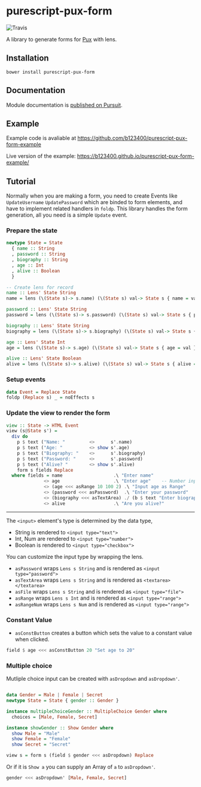 # purescript-pux-form

![Travis](https://api.travis-ci.org/b123400/purescript-pux-form.svg?branch=master)

A library to generate forms for [Pux](http://purescript-pux.org) with lens.

## Installation

```shell
bower install purescript-pux-form
```

## Documentation

Module documentation is [published on Pursuit](http://pursuit.purescript.org/packages/purescript-pux-form).

## Example

Example code is avaliable at https://github.com/b123400/purescript-pux-form-example

Live version of the example: https://b123400.github.io/purescript-pux-form-example/

## Tutorial

Normally when you are making a form, you need to create Events like `UpdateUsername` `UpdatePassword` which are binded to form elements, and have to implement related handlers in `foldp`. This library handles the form generation, all you need is a simple `Update` event.

### Prepare the state

```purescript
newtype State = State
  { name :: String
  , password :: String
  , biography :: String
  , age :: Int
  , alive :: Boolean
  }

-- Create lens for record
name :: Lens' State String
name = lens (\(State s)-> s.name) (\(State s) val-> State s { name = val })

password :: Lens' State String
password = lens (\(State s)-> s.password) (\(State s) val-> State s { password = val })

biography :: Lens' State String
biography = lens (\(State s)-> s.biography) (\(State s) val-> State s { biography = val })

age :: Lens' State Int
age = lens (\(State s)-> s.age) (\(State s) val-> State s { age = val })

alive :: Lens' State Boolean
alive = lens (\(State s)-> s.alive) (\(State s) val-> State s { alive = val })
```

### Setup events

```purescript
data Event = Replace State
foldp (Replace s) _ = noEffects s
```

### Update the view to render the form

```purescript
view :: State -> HTML Event
view (s@State s') =
  div do
    p $ text ("Name: "         <>      s'.name)
    p $ text ("Age: "          <> show s'.age)
    p $ text ("Biography: "    <>      s'.biography)
    p $ text ("Password: "     <>      s'.password)
    p $ text ("Alive? "        <> show s'.alive)
    form s fields Replace
  where fields = name                   .\ "Enter name"
              <> age                    .\ "Enter age"    -- Number input field
              <> (age <<< asRange 10 100 2) .\ "Input age as Range"      -- Custom input field
              <> (password <<< asPassword)  .\ "Enter your password"     -- String in password field
              <> (biography <<< asTextArea) ./ (b $ text "Enter biography in text area") -- Label with custom HTML
              <> alive                  .\ "Are you alive?"

```

------

The `<input>` element's type is determined by the data type,

- String is rendered to `<input type="text">`
- Int, Num are rendered to `<input type="number">`
- Boolean is rendered to `<input type="checkbox">`

You can customize the input type by wrapping the lens.

- `asPassword` wraps `Lens s String` and is rendered as `<input type="password">`
- `asTextArea` wraps `Lens s String` and is rendered as `<textarea></textarea>`
- `asFile` wraps `Lens s String` and is rendered as `<input type="file">`
- `asRange` wraps `Lens s Int` and is rendered as `<input type="range">`
- `asRangeNum` wraps `Lens s Num` and is rendered as `<input type="range">`

### Constant Value

- `asConstButton` creates a button which sets the value to a constant value when clicked.

```purescript
field $ age <<< asConstButton 20 "Set age to 20"
```

### Multiple choice

Mutliple choice input can be created with `asDropdown` and `asDropdown'`.

```purescript

data Gender = Male | Female | Secret
newtype State = State { gender :: Gender }

instance multipleChoiceGender :: MultipleChoice Gender where
  choices = [Male, Female, Secret]

instance showGender :: Show Gender where
  show Male = "Male"
  show Female = "Female"
  show Secret = "Secret"

view s = form s (field $ gender <<< asDropdown) Replace
```

Or if it is `Show a` you can supply an Array of `a` to `asDropdown'`.

```purescript
gender <<< asDropdown' [Male, Female, Secret]
```
